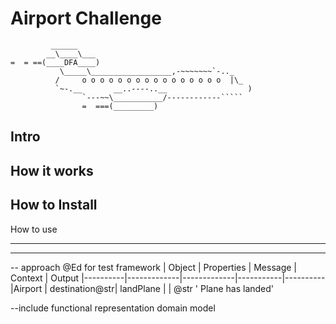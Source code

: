 Airport Challenge
=================

```
         ______
        __\____\___
=  = ==(____DFA____)
           \_____\__________________,-~~~~~~~`-.._
          /     o o o o o o o o o o o o o o o o  |\_
          `~-.__       __..----..__                  )
                `---~~\___________/------------`````
                =  ===(_________)

```

Intro
---------


How it works
----------


How to Install
-------


How to use

-------


-------------------------------------------------
-- approach @Ed for test framework 
| Object | Properties | Message | Context | Output 
|----------|-------------|-------------|-----------|----------
|Airport | destination@str| landPlane |  | @str ' Plane has landed'

--include functional representation domain model


